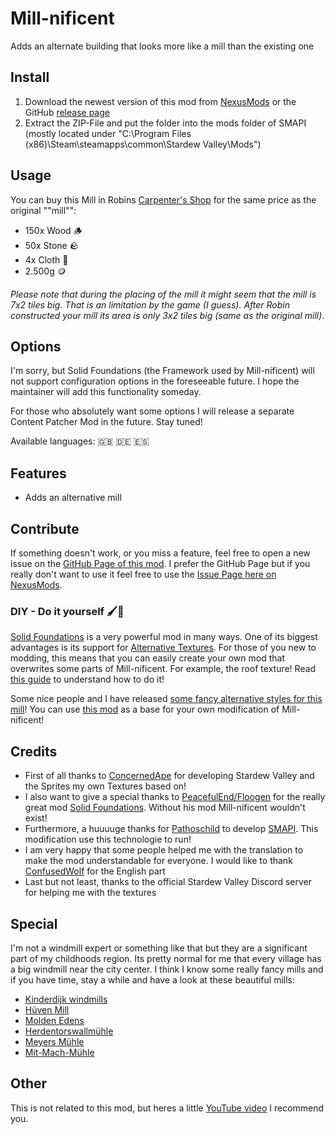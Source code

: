 # Mill-nificent

Adds an alternate building that looks more like a mill than the existing one

## Install

1. Download the newest version of this mod from [NexusMods](https://www.nexusmods.com/stardewvalley/mods/16890) or the GitHub [release page](https://github.com/Nordmole/Millnificent/releases)
2. Extract the ZIP-File and put the folder into the mods folder of SMAPI (mostly located under "C:\Program Files (x86)\Steam\steamapps\common\Stardew Valley\Mods")

## Usage

You can buy this Mill in Robins [Carpenter's Shop](https://stardewvalleywiki.com/Carpenter%27s_Shop) for the same price as the original ""mill"":

- 150x Wood 🪵
- 50x Stone 🪨
- 4x Cloth 🧵
- 2.500g 🪙

*Please note that during the placing of the mill it might seem that the mill is 7x2 tiles big. That is an limitation by the game (I guess). After Robin constructed your mill its area is only 3x2 tiles big (same as the original mill)*.

## Options

I'm sorry, but Solid Foundations (the Framework used by Mill-nificent) will not support configuration options in the foreseeable future. I hope the maintainer will add this functionality someday.

For those who absolutely want some options I will release a separate Content Patcher Mod in the future. Stay tuned!

Available languages: 🇬🇧 🇩🇪 🇪🇸

## Features

- Adds an alternative mill

## Contribute

If something doesn't work, or you miss a feature, feel free to open a new issue on the [GitHub Page of this mod](https://github.com/Nordmole/Millnificent/issues). I prefer the GitHub Page but if you really don't want to use it feel free to use the [Issue Page here on NexusMods](https://www.nexusmods.com/stardewvalley/mods/16890?tab=bugs).

### DIY - Do it yourself 🖌️🎨

[Solid Foundations](https://www.nexusmods.com/stardewvalley/mods/12311) is a very powerful mod in many ways. One of its biggest advantages is its support for [Alternative Textures](https://www.nexusmods.com/stardewvalley/mods/9246). For those of you new to modding, this means that you can easily create your own mod that overwrites some parts of Mill-nificent. For example, the roof texture! Read [this guide](https://github.com/Floogen/AlternativeTextures/wiki/Creating-a-Content-Pack) to understand how to do it!

Some nice people and I have released [some fancy alternative styles for this mill](https://www.nexusmods.com/stardewvalley/mods/16931)! You can use [this mod](https://www.nexusmods.com/stardewvalley/mods/16931) as a base for your own modification of Mill-nificent!

## Credits

- First of all thanks to [ConcernedApe](https://twitter.com/concernedape) for developing Stardew Valley and the Sprites my own Textures based on!
- I also want to give a special thanks to [PeacefulEnd/Floogen](https://www.nexusmods.com/stardewvalley/users/4112039) for the really great mod [Solid Foundations](https://www.nexusmods.com/stardewvalley/mods/12311). Without his mod Mill-nificent wouldn't exist!
- Furthermore, a huuuuge thanks for [Pathoschild](https://www.nexusmods.com/stardewvalley/users/1552317) to develop [SMAPI](https://www.nexusmods.com/stardewvalley/mods/2400). This modification use this technologie to run!
- I am very happy that some people helped me with the translation to make the mod understandable for everyone. I would like to thank [ConfusedWolf](https://www.nexusmods.com/stardewvalley/users/15421504) for the English part
- Last but not least, thanks to the official Stardew Valley Discord server for helping me with the textures

## Special

I'm not a windmill expert or something like that but they are a significant part of my childhoods region. Its pretty normal for me that every village has a big windmill near the city center. I think I know some really fancy mills and if you have time, stay a while and have a look at these beautiful mills:

- [Kinderdijk windmills](https://en.wikipedia.org/wiki/Kinderdijk_windmills)
- [Hüven Mill](https://de.wikipedia.org/wiki/H%C3%BCvener_M%C3%BChle)
- [Molden Edens](https://www.visitwadden.nl/nl/bezoeken/activiteiten-overzicht/2559468064/molen-edens)
- [Herdentorswallmühle](https://de.wikipedia.org/wiki/Herdentorswallm%C3%BChle)
- [Meyers Mühle](https://goo.gl/maps/jctGxKaUJ7woY6Xq7)
- [Mit-Mach-Mühle](https://youtu.be/9gRD8fYXuMU)

## Other

This is not related to this mod, but heres a little [YouTube video](https://youtu.be/QAwL0O5nXe0) I recommend you.